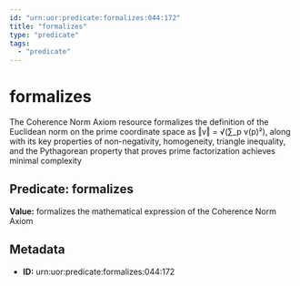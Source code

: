 ```yaml
---
id: "urn:uor:predicate:formalizes:044:172"
title: "formalizes"
type: "predicate"
tags:
  - "predicate"
---
```


# formalizes

The Coherence Norm Axiom resource formalizes the definition of the Euclidean norm on the prime coordinate space as ‖v‖ = √(∑_p v(p)²), along with its key properties of non-negativity, homogeneity, triangle inequality, and the Pythagorean property that proves prime factorization achieves minimal complexity

## Predicate: formalizes

**Value:** formalizes the mathematical expression of the Coherence Norm Axiom

## Metadata

- **ID:** urn:uor:predicate:formalizes:044:172
